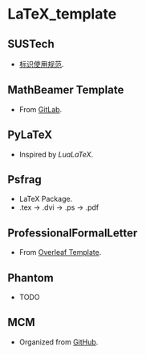 # LaTeX_template
## SUSTech
- [标识使用规范](www.sustc.edu.cn/upload/files/00School/logo/南方科技大学标识使用基本操作规范.rar).

## MathBeamer Template
- From [GitLab](https://git.lug.ustc.edu.cn/vanabel/math-beamer).

## PyLaTeX
- Inspired by *LuaLaTeX*.

## Psfrag
- LaTeX Package.
- .tex -> .dvi -> .ps -> .pdf

## ProfessionalFormalLetter
- From [Overleaf Template](https://www.latextemplates.com/template/professional-formal-letter).

## Phantom
- TODO

## MCM
- Organized from [GitHub](https://github.com/Liam0205/mcmthesis).
